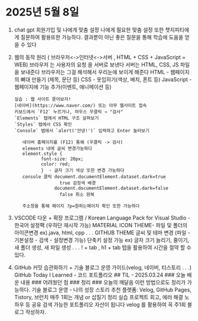 # 2025년 5월 8일

1. chat gpt 회원가입 및 나에게 맞춤 설정
       나에게 필요한 맞춤 설정 또한 챗지피티에게 질문하여 활용또한 가능하다. 결과뿐이 아닌 좋은 질문을 통해 학습에 도움을 얻을 수 있다

2. 웹의 동작 원리 ( 브라우저<->인터넷<->서버 , HTML + CSS + JavaScript = WEB)
     브라우저 는 사용자의 요청 을 서버로 보낸다
     서버는 HTML, CSS, JS 파일을 보내준다
     브라우저는 그걸 해석해서 우리눈에 보이게 해준다
     HTML - 웹페이지의 뼈대 만들기 (제목, 문단 등)
     CSS - 옷입히기(색상, 배치, 폰트 등)
     JavaScript - 웹페이지에 기능 추가(이벤트, 애니메이션 등)

       실습 : 웹 사이트 뜯어보자!
       [네이버](https://www.naver.com/) 또는 아무 웹사이트 접속
       키보드에서 `F12` 누르거나, 마우스 우클릭 → "검사"
       `Elements` 탭에서 HTML 구조 살펴보기
       `Styles` 탭에서 CSS 확인
       `Console` 탭에서 `alert('안녕!')` 입력하고 Enter 눌러보기

          네이버 홈페이지를 (F12) 통해 (우클릭 -> 검사) 
          elements 내에 글씨 변경가능하다 
          element.style {
                 font-size: 20px;
                 color: red;
                 }  - 글자 크기 색상 또한 변경 가능하다
          console 클릭 document.documentElement.dataset.dark=true
                        true 검정색 배경
                      document.documentElement.dataset.dark=false
                        false 취소 원복

          주소창을 통해 페이지 ?p=원하는페이지 확인 또한 가능하다

3.  VSCODE 다운 + 확장 프로그램 / Korean Language Pack for Visual Studio - 한국어 설정팩 (우하단 재시작 가능)
                                 MATERIAL ICON THEME- 파일 및 폴더의 아이콘변경  ex).java, html, cpp . . .
                                 GITHUB THEME 글씨 및 테마 변경 (파일 - 기본설정 - 검색 - 설정변경 가능)
           단축키 설정 가능 ex) 글자 크기 늘리기, 줄이기, 새 폴더 생성, 새 파일 생성 . . .
           ! + tab , h1 + tab 탭을 활용하여 시간을 절약 할 수 있다.

4. GitHub 커밋 습관화하기 + 기술 블로그 운영 가이드(velog, 네이버, 티스토리 . . .)
     GitHub Today I Learned - 코드 포트폴리오
            ## TIL - 2025.03.24
            ### 오늘 배운 내용
            ### 어려웠던 점
            ### 정리
            ### 오늘의 깨달음
               이런 방법으로도 정리가 가능하다.
    기술 블로그 운영 - 나의 성장 스토리
       추천 플랫폼: Velog, GitHub Pages, Tistory, 브런치
       매주 1회는 개념 or 삽질기 정리
       실습 프로젝트 회고, 에러 해결 노하우 등 공유
       검색 가능한 포트폴리오 자산이 됩니다
          velog 를 활용하여 꼭 주1회 블로그 작성하자.

